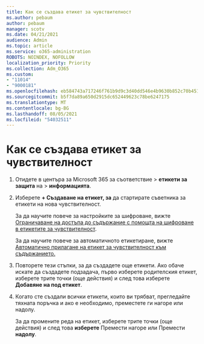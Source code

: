 ```yaml
---
title: Как се създава етикет за чувствителност
ms.author: pebaum
author: pebaum
manager: scotv
ms.date: 04/21/2021
audience: Admin
ms.topic: article
ms.service: o365-administration
ROBOTS: NOINDEX, NOFOLLOW
localization_priority: Priority
ms.collection: Adm_O365
ms.custom:
- "11014"
- "9000181"
ms.openlocfilehash: eb584743a717246f761b9d9c3d40dd546e4b9630b852c70b45165edcc29e5859
ms.sourcegitcommit: b5f7da89a650d2915dc652449623c78be6247175
ms.translationtype: MT
ms.contentlocale: bg-BG
ms.lasthandoff: 08/05/2021
ms.locfileid: "54032511"
---
```

# <a name="how-to-create-a-sensitivity-label"></a>Как се създава етикет за чувствителност

1. Отидете в центъра за Microsoft 365 за съответствие > **етикети за защита** на  >  **информацията**.

1. Изберете **+ Създаване на етикет, за** да стартирате съветника за етикети на нова чувствителност.

    За да научите повече за настройките за шифроване, вижте [Ограничаване на достъпа до съдържание с помощта на шифроване в етикетите за чувствителност](https://go.microsoft.com/fwlink/?linkid=2106331).

    За да научите повече за автоматичното етикетиране, вижте [Автоматично прилагане на етикет за чувствителност към съдържанието.](https://go.microsoft.com/fwlink/?linkid=2105837)

1. Повторете тези стъпки, за да създадете още етикети. Ако обаче искате да създадете подзадача, първо изберете родителския етикет, изберете трите точки (още действия) и след това изберете **Добавяне на под етикет**.

1. Когато сте създали всички етикети, които ви трябват, прегледайте тяхната поръчка и ако е необходимо, преместете ги нагоре или надолу. 
    
    За да промените реда на етикет, изберете трите точки (още действия) и след това **изберете** Премести нагоре или Премести **надолу**.
